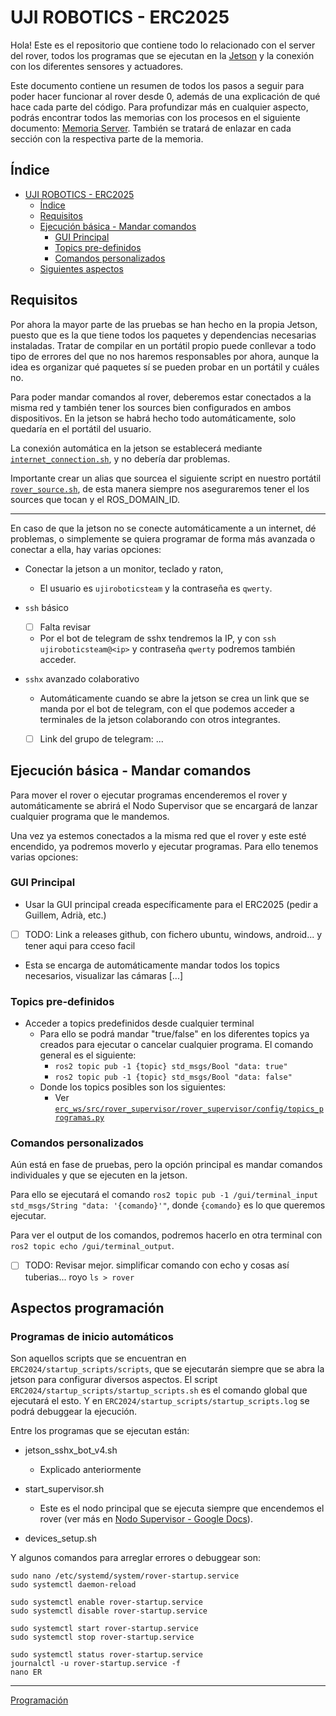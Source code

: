# UJI ROBOTICS - ERC2025

Hola! Este es el repositorio que contiene todo lo relacionado con el server del rover, todos los programas que se ejecutan en la [Jetson](https://drive.google.com/open?id=1fHbcS8U8frjhqGWFR6CukLB3bt-LdUYFgUYxeBtJ6mc&usp=drive_copy) y la conexión con los diferentes sensores y actuadores.

Este documento contiene un resumen de todos los pasos a seguir para poder hacer funcionar al rover desde 0, además de una explicación de qué hace cada parte del código. Para profundizar más en cualquier aspecto, podrás encontrar todos las memorias con los procesos en el siguiente documento: [Memoria Server](https://docs.google.com/document/d/1E_Q-_umBtsWQF4Fvs7V24_zVx3GvIHj7npbNcFVh6iw/edit?usp=sharing). También se tratará de enlazar en cada sección con la respectiva parte de la memoria.

## Índice

- [UJI ROBOTICS - ERC2025](#uji-robotics---erc2025)
    - [Índice](#índice)
    - [Requisitos](#requisitos)
    - [Ejecución básica - Mandar comandos](#ejecución-básica---mandar-comandos)
        - [GUI Principal](#gui-principal)
        - [Topics pre-definidos](#topics-pre-definidos)
        - [Comandos personalizados](#comandos-personalizados)
    - [Siguientes aspectos](#siguientes-aspectos)

## Requisitos

Por ahora la mayor parte de las pruebas se han hecho en la propia Jetson, puesto que es la que tiene todos los paquetes y dependencias necesarias instaladas. Tratar de compilar en un portátil propio puede conllevar a todo tipo de errores del que no nos haremos responsables por ahora, aunque la idea es organizar qué paquetes sí se pueden probar en un portátil y cuáles no.

Para poder mandar comandos al rover, deberemos estar conectados a la misma red y también tener los sources bien configurados en ambos dispositivos. En la jetson se habrá hecho todo automáticamente, solo quedaría en el portátil del usuario.

La conexión automática en la jetson se establecerá mediante [`internet_connection.sh`](startup_scripts/root_scripts/internet_connection.sh), y no debería dar problemas.

Importante crear un alias que sourcea el siguiente script en nuestro portátil [`rover_source.sh`](utilidades/rover_source.sh), de esta manera siempre nos aseguraremos tener el los sources que tocan y el ROS_DOMAIN_ID. 

---

En caso de que la jetson no se conecte automáticamente a un internet, dé problemas, o simplemente se quiera programar de forma más avanzada o conectar a ella, hay varias opciones:

- Conectar la jetson a un monitor, teclado y raton, 
    - El usuario es `ujiroboticsteam` y la contraseña es `qwerty`.

- `ssh` básico
    - [ ] Falta revisar
    - Por el bot de telegram de sshx tendremos la IP, y con `ssh ujiroboticsteam@<ip>` y contraseña `qwerty` podremos también acceder.

- `sshx` avanzado colaborativo
    - Automáticamente cuando se abre la jetson se crea un link que se manda por el bot de telegram, con el que podemos acceder a terminales de la jetson colaborando con otros integrantes.
    - [ ] Link del grupo de telegram: ...


## Ejecución básica - Mandar comandos

Para mover el rover o ejecutar programas encenderemos el rover y automáticamente se abrirá el Nodo Supervisor que se encargará de lanzar cualquier programa que le mandemos.

Una vez ya estemos conectados a la misma red que el rover y este esté encendido, ya podremos moverlo y ejecutar programas. Para ello tenemos varias opciones:

### GUI Principal
- Usar la GUI principal creada específicamente para el ERC2025 (pedir a Guillem, Adrià, etc.)
- [ ] TODO: Link a releases github, con fichero ubuntu, windows, android... y tener aqui para cceso facil
- Esta se encarga de automáticamente mandar todos los topics necesarios, visualizar las cámaras [...]

### Topics pre-definidos

- Acceder a topics predefinidos desde cualquier terminal
    - Para ello se podrá mandar "true/false" en los diferentes topics ya creados para ejecutar o cancelar cualquier programa. El comando general es el siguiente:
        - `ros2 topic pub -1 {topic} std_msgs/Bool "data: true"`
        - `ros2 topic pub -1 {topic} std_msgs/Bool "data: false"`
    - Donde los topics posibles son los siguientes:
        - Ver [`erc_ws/src/rover_supervisor/rover_supervisor/config/topics_programas.py`](erc_ws/src/rover_supervisor/rover_supervisor/config/topics_programas.py)

### Comandos personalizados

Aún está en fase de pruebas, pero la opción principal es mandar comandos individuales y que se ejecuten en la jetson.

Para ello se ejecutará el comando `ros2 topic pub -1 /gui/terminal_input std_msgs/String "data: '{comando}'"`, donde `{comando}` es lo que queremos ejecutar.

Para ver el output de los comandos, podremos hacerlo en otra terminal con `ros2 topic echo /gui/terminal_output`.

- [ ] TODO: Revisar mejor. simplificar comando con echo y cosas así tuberias... royo `ls > rover`

## Aspectos programación

### Programas de inicio automáticos

Son aquellos scripts que se encuentran en `ERC2024/startup_scripts/scripts`, que se ejecutarán siempre que se abra la jetson para configurar diversos aspectos. El script `ERC2024/startup_scripts/startup_scripts.sh` es el comando global que ejecutará el esto. Y en `ERC2024/startup_scripts/startup_scripts.log` se podrá debuggear la ejecución.

Entre los programas que se ejecutan están:

- jetson_sshx_bot_v4.sh
    - Explicado anteriormente

- start_supervisor.sh
    - Este es el nodo principal que se ejecuta siempre que encendemos el rover (ver más en [Nodo Supervisor - Google Docs](https://drive.google.com/open?id=1HD8huN-Qh6SthnQPIevO-fIPyWkLCJyxNCTryFgf2E0&usp=drive_copy)).

- devices_setup.sh

Y algunos comandos para arreglar errores o debuggear son:

    sudo nano /etc/systemd/system/rover-startup.service
    sudo systemctl daemon-reload

    sudo systemctl enable rover-startup.service
    sudo systemctl disable rover-startup.service

    sudo systemctl start rover-startup.service
    sudo systemctl stop rover-startup.service

    sudo systemctl status rover-startup.service
    journalctl -u rover-startup.service -f
    nano ER


---


[Programación](documentaci%C3%B3n/aspectos-programacion.md)
